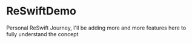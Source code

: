 # ReSwiftDemo
Personal ReSwift Journey, I'll be adding more and more features here to fully understand the concept
